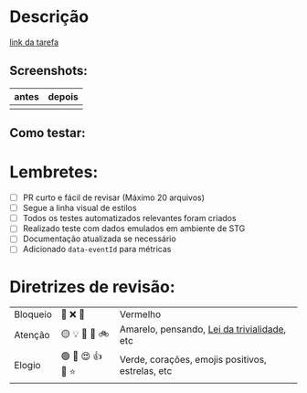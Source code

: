 # Descrição
<!--
Adicionar uma descrição sucinta sobre o que você fez neste PR, explique seu raciocínio e motivação por trás dessa mudança, dando o máximo de context aos revisores.
Preencher URL do Jira
-->

[link da tarefa](link_da_sua_tarefa)

## Screenshots:
| antes | depois |
|-------|--------|
|       |        |

## Como testar:

# Lembretes:

- [ ] PR curto e fácil de revisar (Máximo 20 arquivos)
- [ ] Segue a linha visual de estilos
- [ ] Todos os testes automatizados relevantes foram criados
- [ ] Realizado teste com dados emulados em ambiente de STG
- [ ] Documentação atualizada se necessário
- [ ] Adicionado `data-eventId` para métricas 

# Diretrizes de revisão:
|          |                  |                                                                                                |
|----------|------------------|------------------------------------------------------------------------------------------------|
| Bloqueio | 🔴 ❌ 🚨          | Vermelho                                                                                       |
| Atenção  | 🟡 💡 🤔 💭 🚲   | Amarelo, pensando, [Lei da trivialidade](https://en.wikipedia.org/wiki/Law_of_triviality), etc |
| Elogio   | 🟢 💚 😍 👍 🙌 ⭐ | Verde, corações, emojis positivos, estrelas, etc                                               |
